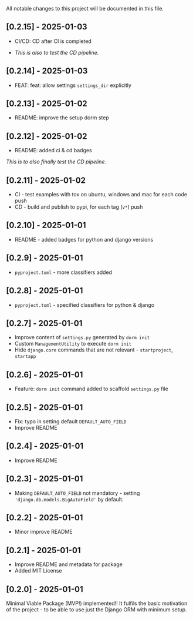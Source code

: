 All notable changes to this project will be documented in this file.

## [0.2.15] - 2025-01-03

- CI/CD: CD after CI is completed

- _This is also to test the CD pipeline._


## [0.2.14] - 2025-01-03

- FEAT: feat: allow settings `settings_dir` explicitly

## [0.2.13] - 2025-01-02

- README: improve the setup dorm step

## [0.2.12] - 2025-01-02

- README: added ci & cd badges

_This is to also finally test the CD pipeline._

## [0.2.11] - 2025-01-02

- CI - test examples with tox on ubuntu, windows and mac for each code push
- CD - build and publish to pypi, for each tag (`v*`) push

## [0.2.10] - 2025-01-01

- README - added badges for python and django versions

## [0.2.9] - 2025-01-01

- `pyproject.toml` - more classifiers added 

## [0.2.8] - 2025-01-01

- `pyproject.toml` - specified classifiers for python & django 

## [0.2.7] - 2025-01-01

- Improve content of `settings.py` generated by `dorm init`
- Custom `ManagementUtility` to execute `dorm init`
- Hide `django.core` commands that are not relevant - `startproject`, `startapp` 

## [0.2.6] - 2025-01-01

- Feature: `dorm init` command added to scaffold `settings.py` file

## [0.2.5] - 2025-01-01

- Fix: typo in setting default `DEFAULT_AUTO_FIELD`
- Improve README

## [0.2.4] - 2025-01-01

- Improve README 

## [0.2.3] - 2025-01-01

- Making `DEFAULT_AUTO_FIELD` not mandatory - setting `'django.db.models.BigAutoField'` by default.

## [0.2.2] - 2025-01-01

- Minor improve README

## [0.2.1] - 2025-01-01

- Improve README and metadata for package
- Added MIT License

## [0.2.0] - 2025-01-01

Minimal Viable Package (MVP!) implemented!!
It fulfils the basic motivation of the project - to be able to use just the Django ORM with minimum setup.